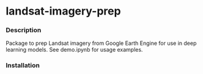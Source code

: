 # landsat-imagery-prep



### Description
Package to prep Landsat imagery from Google Earth Engine for use in deep learning models. See demo.ipynb for usage examples.

### Installation

``` pip install git+https://github.com/heatherbaier/landsat-imagery-prep.git
